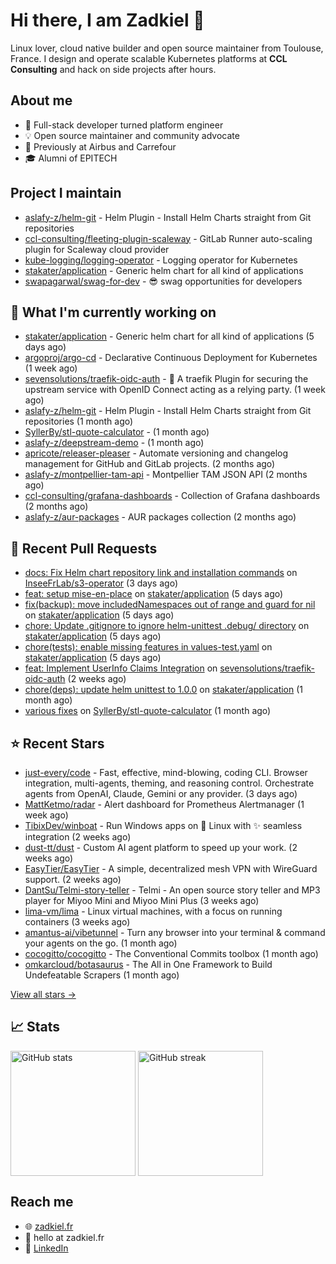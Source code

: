 # Hi there, I am Zadkiel 👋

Linux lover, cloud native builder and open source maintainer from Toulouse, France. I design and operate scalable Kubernetes platforms at **CCL Consulting** and hack on side projects after hours.

## About me

* 💼 Full-stack developer turned platform engineer
* 💡 Open source maintainer and community advocate
* 🏢 Previously at Airbus and Carrefour
* 🎓 Alumni of EPITECH

## Project I maintain

- [aslafy-z/helm-git](https://github.com/aslafy-z/helm-git) - Helm Plugin - Install Helm Charts straight from Git repositories
- [ccl-consulting/fleeting-plugin-scaleway](https://gitlab.com/ccl-consulting/fleeting-plugin-scaleway) - GitLab Runner auto-scaling plugin for Scaleway cloud provider
- [kube-logging/logging-operator](https://github.com/kube-logging/logging-operator) - Logging operator for Kubernetes
- [stakater/application](https://github.com/stakater/application) - Generic helm chart for all kind of applications
- [swapagarwal/swag-for-dev](https://github.com/swapagarwal/swag-for-dev) - 😎 swag opportunities for developers

## 👷 What I'm currently working on


- [stakater/application](https://github.com/stakater/application) - Generic helm chart for all kind of applications (5 days ago)
- [argoproj/argo-cd](https://github.com/argoproj/argo-cd) - Declarative Continuous Deployment for Kubernetes (1 week ago)
- [sevensolutions/traefik-oidc-auth](https://github.com/sevensolutions/traefik-oidc-auth) - 🧩 A traefik Plugin for securing the upstream service with OpenID Connect acting as a relying party. (1 week ago)
- [aslafy-z/helm-git](https://github.com/aslafy-z/helm-git) - Helm Plugin - Install Helm Charts straight from Git repositories (1 month ago)
- [SyllerBy/stl-quote-calculator](https://github.com/SyllerBy/stl-quote-calculator) -  (1 month ago)
- [aslafy-z/deepstream-demo](https://github.com/aslafy-z/deepstream-demo) -  (1 month ago)
- [apricote/releaser-pleaser](https://github.com/apricote/releaser-pleaser) - Automate versioning and changelog management for GitHub and GitLab projects. (2 months ago)
- [aslafy-z/montpellier-tam-api](https://github.com/aslafy-z/montpellier-tam-api) - Montpellier TAM JSON API (2 months ago)
- [ccl-consulting/grafana-dashboards](https://github.com/ccl-consulting/grafana-dashboards) - Collection of Grafana dashboards (2 months ago)
- [aslafy-z/aur-packages](https://github.com/aslafy-z/aur-packages) - AUR packages collection (2 months ago)



## 🔨 Recent Pull Requests


- [docs: Fix Helm chart repository link and installation commands](https://github.com/InseeFrLab/s3-operator/pull/103) on [InseeFrLab/s3-operator](https://github.com/InseeFrLab/s3-operator) (3 days ago)
- [feat: setup mise-en-place](https://github.com/stakater/application/pull/450) on [stakater/application](https://github.com/stakater/application) (5 days ago)
- [fix(backup): move includedNamespaces out of range and guard for nil](https://github.com/stakater/application/pull/448) on [stakater/application](https://github.com/stakater/application) (5 days ago)
- [chore: Update .gitignore to ignore helm-unittest .debug/ directory](https://github.com/stakater/application/pull/447) on [stakater/application](https://github.com/stakater/application) (5 days ago)
- [chore(tests): enable missing features in values-test.yaml](https://github.com/stakater/application/pull/445) on [stakater/application](https://github.com/stakater/application) (5 days ago)
- [feat: Implement UserInfo Claims Integration](https://github.com/sevensolutions/traefik-oidc-auth/pull/206) on [sevensolutions/traefik-oidc-auth](https://github.com/sevensolutions/traefik-oidc-auth) (2 weeks ago)
- [chore(deps): update helm unittest to 1.0.0](https://github.com/stakater/application/pull/430) on [stakater/application](https://github.com/stakater/application) (1 month ago)
- [various fixes](https://github.com/SyllerBy/stl-quote-calculator/pull/1) on [SyllerBy/stl-quote-calculator](https://github.com/SyllerBy/stl-quote-calculator) (1 month ago)

## ⭐ Recent Stars


- [just-every/code](https://github.com/just-every/code) - Fast, effective, mind-blowing, coding CLI. Browser integration, multi-agents, theming, and reasoning control. Orchestrate agents from OpenAI, Claude, Gemini or any provider. (3 days ago)
- [MattKetmo/radar](https://github.com/MattKetmo/radar) - Alert dashboard for Prometheus Alertmanager (1 week ago)
- [TibixDev/winboat](https://github.com/TibixDev/winboat) - Run Windows apps on 🐧 Linux with ✨ seamless integration (2 weeks ago)
- [dust-tt/dust](https://github.com/dust-tt/dust) - Custom AI agent platform to speed up your work. (2 weeks ago)
- [EasyTier/EasyTier](https://github.com/EasyTier/EasyTier) - A simple, decentralized mesh VPN with WireGuard support. (2 weeks ago)
- [DantSu/Telmi-story-teller](https://github.com/DantSu/Telmi-story-teller) - Telmi - An open source story teller and MP3 player for Miyoo Mini and Miyoo Mini Plus (3 weeks ago)
- [lima-vm/lima](https://github.com/lima-vm/lima) - Linux virtual machines, with a focus on running containers (3 weeks ago)
- [amantus-ai/vibetunnel](https://github.com/amantus-ai/vibetunnel) - Turn any browser into your terminal &amp; command your agents on the go. (1 month ago)
- [cocogitto/cocogitto](https://github.com/cocogitto/cocogitto) - The Conventional Commits toolbox (1 month ago)
- [omkarcloud/botasaurus](https://github.com/omkarcloud/botasaurus) - The All in One Framework to Build Undefeatable Scrapers (1 month ago)

[View all stars →](https://github.com/aslafy-z?tab=stars)

## 📈 Stats

<a href="#"><img height=200 align="center" src="https://github-readme-stats.vercel.app/api?username=aslafy-z&show_icons=true&count_private=true&hide_border=true&theme=transparent" alt="GitHub stats" /></a>
<a href="#"><img height=200 align="center" src="https://github-readme-streak-stats-eight.vercel.app/?user=aslafy-z&hide_border=true&theme=transparent" alt="GitHub streak" /></a>

## Reach me

* 🌐 [zadkiel.fr](https://zadkiel.fr)
* 💬 hello at zadkiel.fr
* 🤝 [LinkedIn](https://go.zadkiel.fr/linkedin)
